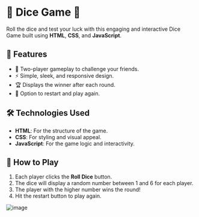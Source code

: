 #  🎲 Dice Game  🎲 

Roll the dice and test your luck with this engaging and interactive Dice Game built using **HTML**, **CSS**, and **JavaScript**. 

## 🌟 Features
- 🎲 Two-player gameplay to challenge your friends.
- ⚡ Simple, sleek, and responsive design.
- 🏆 Displays the winner after each round.
- 🔄 Option to restart and play again.

 ## 🛠️ Technologies Used
- **HTML**: For the structure of the game.
- **CSS**: For styling and visual appeal.
- **JavaScript**: For the game logic and interactivity.

## 🚀 How to Play
1. Each player clicks the **Roll Dice** button.
2. The dice will display a random number between 1 and 6 for each player.
3. The player with the higher number wins the round!
4. Hit the restart button to play again.


![image](https://github.com/user-attachments/assets/2175af25-e1a5-45b5-9c33-f30ee832aa4a)




